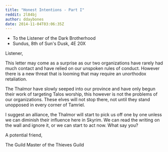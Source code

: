 ```yaml
---
title: "Honest Intentions - Part I"
reddit: 2l84bj
author: ddaybones
date: 2014-11-04T03:06:35Z
---
```


* To the Listener of the Dark Brotherhood
* Sundus, 8th of Sun's Dusk, 4E 20X

Listener,

This letter may come as a surprise as our two organizations have rarely had much contact and have relied on our unspoken rules of conduct. However there is a new threat that is looming that may require an unorthodox retaliation. 

The Thalmor have slowly seeped into our province and have only begun their work of targeting Talos worship, this however is not the problems of our organizations. These elves will not stop there, not until they stand unopposed in every corner of Tamriel.

I suggest an alliance, the Thalmor will start to pick us off one by one unless we can diminish their influence here in Skyrim. We can read the writing on the wall and ignore it, or we can start to act now. What say you?

A potential friend,

The Guild Master of the Thieves Guild
